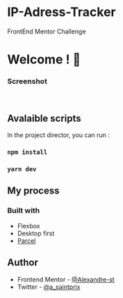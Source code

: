 # IP-Adress-Tracker

FrontEnd Mentor Challenge

# Welcome ! 👋

### Screenshot

![]()
![]()

## Avalaible scripts

In the project director, you can run :

### `npm install`

### `yarn dev`

## My process

### Built with

- Flexbox
- Desktop first
- [Parcel](https://parceljs.org/)

## Author

- Frontend Mentor - [@Alexandre-st](https://www.frontendmentor.io/profile/Alexandre-st)
- Twitter - [@a_saintprix](https://twitter.com/a_saintprix)
